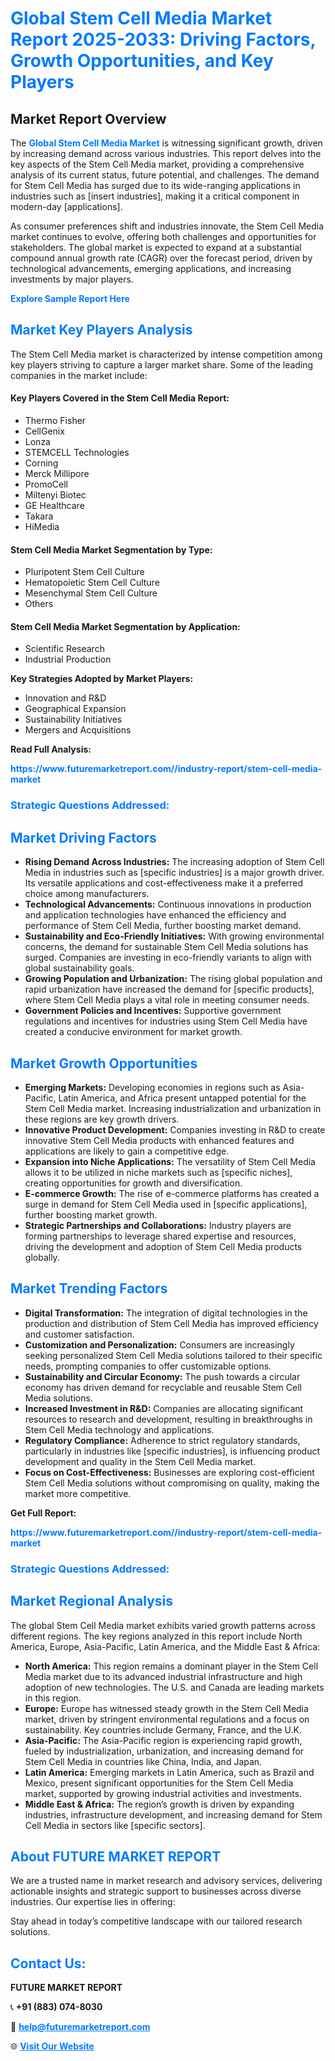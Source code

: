 <h1 style="color: #007BFF;">Global Stem Cell Media Market Report 2025-2033: Driving Factors, Growth Opportunities, and Key Players</h1>

<section id="overview">
<h2>Market Report Overview</h2>
<p>The <a href="https://www.futuremarketreport.com//industry-report/stem-cell-media-market" style="color: #007BFF; text-decoration: none;"><strong>Global Stem Cell Media Market</strong></a> is witnessing significant growth, driven by increasing demand across various industries. This report delves into the key aspects of the Stem Cell Media market, providing a comprehensive analysis of its current status, future potential, and challenges. The demand for Stem Cell Media has surged due to its wide-ranging applications in industries such as [insert industries], making it a critical component in modern-day [applications].</p>
<p>As consumer preferences shift and industries innovate, the Stem Cell Media market continues to evolve, offering both challenges and opportunities for stakeholders. The global market is expected to expand at a substantial compound annual growth rate (CAGR) over the forecast period, driven by technological advancements, emerging applications, and increasing investments by major players.</p>
</section>

<section id="overview">
<p><a href="https://www.futuremarketreport.com//request-sample/reportId=80283" style="color: #007BFF; text-decoration: none;"><strong>Explore Sample Report Here</strong></a></p>
</section>

<section id="key-players">
<h2 style="color: #007BFF;">Market Key Players Analysis</h2>
<p>The Stem Cell Media market is characterized by intense competition among key players striving to capture a larger market share. Some of the leading companies in the market include:</p>
<h4>Key Players Covered in the Stem Cell Media Report:</h4>
<ul><li>Thermo Fisher</li><li>CellGenix</li><li>Lonza</li><li>STEMCELL Technologies</li><li>Corning</li><li>Merck Millipore</li><li>PromoCell</li><li>Miltenyi Biotec</li><li>GE Healthcare</li><li>Takara</li><li>HiMedia</li></ul>
<h4>Stem Cell Media Market Segmentation by Type:</h4>
<ul><li>Pluripotent Stem Cell Culture</li><li>Hematopoietic Stem Cell Culture</li><li>Mesenchymal Stem Cell Culture</li><li>Others</li></ul>

<h4>Stem Cell Media Market Segmentation by Application:</h4>
<ul><li>Scientific Research</li><li>Industrial Production</li></ul>
<p><strong>Key Strategies Adopted by Market Players:</strong></p>
<ul>
<li>Innovation and R&D</li>
<li>Geographical Expansion</li>
<li>Sustainability Initiatives</li>
<li>Mergers and Acquisitions</li>
</ul>
</section>

<section>
<p><strong>Read Full Analysis: </strong></p><a href="https://www.futuremarketreport.com//industry-report/stem-cell-media-market" style="color: #007BFF; text-decoration: none;"><strong>https://www.futuremarketreport.com//industry-report/stem-cell-media-market</strong></a>
<h3 style="color: #007BFF;">Strategic Questions Addressed:</h3>
</section>

<section id="driving-factors">
<h2 style="color: #007BFF;">Market Driving Factors</h2>
<ul>
<li><strong>Rising Demand Across Industries:</strong> The increasing adoption of Stem Cell Media in industries such as [specific industries] is a major growth driver. Its versatile applications and cost-effectiveness make it a preferred choice among manufacturers.</li>
<li><strong>Technological Advancements:</strong> Continuous innovations in production and application technologies have enhanced the efficiency and performance of Stem Cell Media, further boosting market demand.</li>
<li><strong>Sustainability and Eco-Friendly Initiatives:</strong> With growing environmental concerns, the demand for sustainable Stem Cell Media solutions has surged. Companies are investing in eco-friendly variants to align with global sustainability goals.</li>
<li><strong>Growing Population and Urbanization:</strong> The rising global population and rapid urbanization have increased the demand for [specific products], where Stem Cell Media plays a vital role in meeting consumer needs.</li>
<li><strong>Government Policies and Incentives:</strong> Supportive government regulations and incentives for industries using Stem Cell Media have created a conducive environment for market growth.</li>
</ul>
</section>

<section id="growth-opportunities">
<h2 style="color: #007BFF;">Market Growth Opportunities</h2>
<ul>
<li><strong>Emerging Markets:</strong> Developing economies in regions such as Asia-Pacific, Latin America, and Africa present untapped potential for the Stem Cell Media market. Increasing industrialization and urbanization in these regions are key growth drivers.</li>
<li><strong>Innovative Product Development:</strong> Companies investing in R&D to create innovative Stem Cell Media products with enhanced features and applications are likely to gain a competitive edge.</li>
<li><strong>Expansion into Niche Applications:</strong> The versatility of Stem Cell Media allows it to be utilized in niche markets such as [specific niches], creating opportunities for growth and diversification.</li>
<li><strong>E-commerce Growth:</strong> The rise of e-commerce platforms has created a surge in demand for Stem Cell Media used in [specific applications], further boosting market growth.</li>
<li><strong>Strategic Partnerships and Collaborations:</strong> Industry players are forming partnerships to leverage shared expertise and resources, driving the development and adoption of Stem Cell Media products globally.</li>
</ul>
</section>

<section id="trending-factors">
<h2 style="color: #007BFF;">Market Trending Factors</h2>
<ul>
<li><strong>Digital Transformation:</strong> The integration of digital technologies in the production and distribution of Stem Cell Media has improved efficiency and customer satisfaction.</li>
<li><strong>Customization and Personalization:</strong> Consumers are increasingly seeking personalized Stem Cell Media solutions tailored to their specific needs, prompting companies to offer customizable options.</li>
<li><strong>Sustainability and Circular Economy:</strong> The push towards a circular economy has driven demand for recyclable and reusable Stem Cell Media solutions.</li>
<li><strong>Increased Investment in R&D:</strong> Companies are allocating significant resources to research and development, resulting in breakthroughs in Stem Cell Media technology and applications.</li>
<li><strong>Regulatory Compliance:</strong> Adherence to strict regulatory standards, particularly in industries like [specific industries], is influencing product development and quality in the Stem Cell Media market.</li>
<li><strong>Focus on Cost-Effectiveness:</strong> Businesses are exploring cost-efficient Stem Cell Media solutions without compromising on quality, making the market more competitive.</li>
</ul>
</section>

<section>
<p><strong>Get Full Report: </strong></p><a href="https://www.futuremarketreport.com//industry-report/stem-cell-media-market" style="color: #007BFF; text-decoration: none;"><strong>https://www.futuremarketreport.com//industry-report/stem-cell-media-market</strong></a>
<h3 style="color: #007BFF;">Strategic Questions Addressed:</h3>
</section>


<section id="regional-analysis">
<h2 style="color: #007BFF;">Market Regional Analysis</h2>
<p>The global Stem Cell Media market exhibits varied growth patterns across different regions. The key regions analyzed in this report include North America, Europe, Asia-Pacific, Latin America, and the Middle East & Africa:</p>
<ul>
<li><strong>North America:</strong> This region remains a dominant player in the Stem Cell Media market due to its advanced industrial infrastructure and high adoption of new technologies. The U.S. and Canada are leading markets in this region.</li>
<li><strong>Europe:</strong> Europe has witnessed steady growth in the Stem Cell Media market, driven by stringent environmental regulations and a focus on sustainability. Key countries include Germany, France, and the U.K.</li>
<li><strong>Asia-Pacific:</strong> The Asia-Pacific region is experiencing rapid growth, fueled by industrialization, urbanization, and increasing demand for Stem Cell Media in countries like China, India, and Japan.</li>
<li><strong>Latin America:</strong> Emerging markets in Latin America, such as Brazil and Mexico, present significant opportunities for the Stem Cell Media market, supported by growing industrial activities and investments.</li>
<li><strong>Middle East & Africa:</strong> The region’s growth is driven by expanding industries, infrastructure development, and increasing demand for Stem Cell Media in sectors like [specific sectors].</li>
</ul>
</section>

<footer>
<h2 style="color: #007BFF;">About FUTURE MARKET REPORT</h2>
<p>We are a trusted name in market research and advisory services, delivering actionable insights and strategic support to businesses across diverse industries. Our expertise lies in offering:</p>

<p>Stay ahead in today’s competitive landscape with our tailored research solutions.</p>

<h2 style="color: #007BFF;">Contact Us:</h2>
<p><strong>FUTURE MARKET REPORT</strong></p>
<p>📞 <strong>+91 (883) 074-8030</strong></p>
<p>📧 <strong><a href="mailto:help@futuremarketreport.com" style="color: #007BFF;">help@futuremarketreport.com</a></strong></p>
<p>🌐 <strong><a href="https://www.futuremarketreport.com/" style="color: #007BFF;">Visit Our Website</a></strong></p>
</footer>